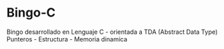 # Bingo-C
Bingo desarrollado en Lenguaje C - orientada a TDA (Abstract Data Type)
Punteros - Estructura - Memoria dinamica
